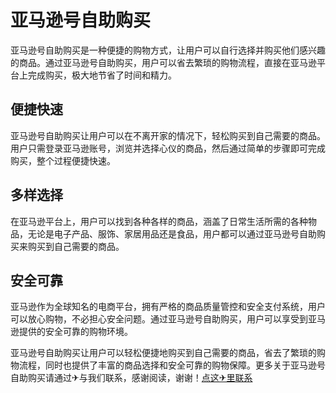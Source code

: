 # 亚马逊号自助购买

亚马逊号自助购买是一种便捷的购物方式，让用户可以自行选择并购买他们感兴趣的商品。通过亚马逊号自助购买，用户可以省去繁琐的购物流程，直接在亚马逊平台上完成购买，极大地节省了时间和精力。

## 便捷快速

亚马逊号自助购买让用户可以在不离开家的情况下，轻松购买到自己需要的商品。用户只需登录亚马逊账号，浏览并选择心仪的商品，然后通过简单的步骤即可完成购买，整个过程便捷快速。

## 多样选择

在亚马逊平台上，用户可以找到各种各样的商品，涵盖了日常生活所需的各种物品，无论是电子产品、服饰、家居用品还是食品，用户都可以通过亚马逊号自助购买来购买到自己需要的商品。

## 安全可靠

亚马逊作为全球知名的电商平台，拥有严格的商品质量管控和安全支付系统，用户可以放心购物，不必担心安全问题。通过亚马逊号自助购买，用户可以享受到亚马逊提供的安全可靠的购物环境。

亚马逊号自助购买让用户可以轻松便捷地购买到自己需要的商品，省去了繁琐的购物流程，同时也提供了丰富的商品选择和安全可靠的购物保障。更多关于亚马逊号自助购买请通过✈与我们联系，感谢阅读，谢谢！[点这✈里联系](https://lm.k02.cc)